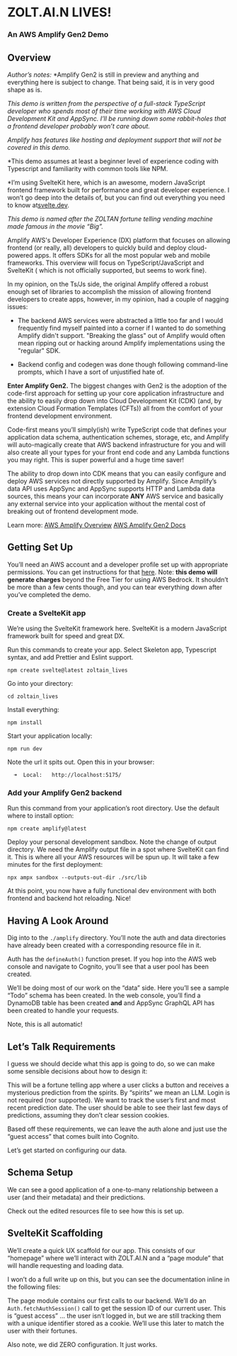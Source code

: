 # ZOLT.AI.N LIVES!
### An AWS Amplify Gen2 Demo


## Overview 


*Author’s notes:*
*Amplify Gen2 is still in preview and anything and everything here is subject to change. That being said, it is in very good shape as is.


*This demo is written from the perspective of a full-stack TypeScript developer who spends most of their time working with AWS Cloud Development Kit and AppSync. I’ll be running down some rabbit-holes that a frontend developer probably won’t care about.*


*Amplify has features like hosting and deployment support that will not be covered in this demo.*


*This demo assumes at least a beginner level of experience coding with Typescript and familiarity with common tools like NPM.


*I’m using SvelteKit here, which is an awesome, modern JavaScript frontend framework built for performance and great developer experience. I won’t go deep into the details of, but you can find out everything you need to know at[svelte.dev](https://svelte.dev/).


*This demo is named after the ZOLTAN fortune telling vending machine made famous in the movie “Big”.*


Amplify AWS's Developer Experience (DX) platform that focuses on allowing frontend (or really, all) developers to quickly build and deploy cloud-powered apps. It offers SDKs for all the most popular web and mobile frameworks. This overview will focus on TypeScript/JavaScript and SvelteKit ( which is not officially supported, but seems to work fine).


In my opinion, on the Ts/Js side, the original Amplify offered a robust enough set of libraries to accomplish the mission of allowing frontend developers to create apps, however, in my opinion, had a couple of nagging issues:


* The backend AWS services were abstracted a little too far and I would frequently find myself painted into a corner if I wanted to do something Amplify didn't support. "Breaking the glass" out of Amplify would often mean ripping out or hacking around Amplify implementations using the "regular" SDK.


* Backend config and codegen was done though following command-line prompts, which I have a sort of unjustified hate of.


**Enter Amplify Gen2.** The biggest changes with Gen2 is the adoption of the code-first approach for setting up your core application infrastructure and the ability to easily drop down into Cloud Development Kit (CDK) (and, by extension Cloud Formation Templates (CFTs)) all from the comfort of your frontend development environment.


Code-first means you’ll simply(ish) write TypeScript code that defines your application data schema, authentication schemes, storage, etc, and Amplify will auto-magically create that AWS backend infrastructure for you and will also create all your types for your front end code and any Lambda functions you may right. This is super powerful and a huge time saver!


The ability to drop down into CDK means that you can easily configure and deploy AWS services not directly supported by Amplify. Since Amplify’s data API uses AppSync and AppSync supports HTTP and Lambda data sources, this means your can incorporate **ANY** AWS service and basically any external service into your application without the mental cost of breaking out of frontend development mode.


Learn more:
[AWS Amplify Overview](https://aws.amazon.com/amplify/)
[AWS Amplify Gen2 Docs](https://docs.amplify.aws/javascript/)


## Getting Set Up


You’ll need an AWS account and a developer profile set up with appropriate permissions. You can get instructions for that [here](https://docs.amplify.aws/javascript/start/account-setup/). Note: **this demo will generate charges** beyond the Free Tier for using AWS Bedrock. It shouldn’t be more than a few cents though, and you can tear everything down after you’ve completed the demo.


### Create a SvelteKit app


We’re using the SvelteKit framework here. SvelteKit is a modern JavaScript framework built for speed and great DX.


Run this commands to create your app. Select Skeleton app, Typescript syntax, and add Prettier and Eslint support.


`npm create svelte@latest zoltain_lives`


Go into your directory:


`cd zoltain_lives`


Install everything:


`npm install`


Start your application locally:


`npm run dev`


Note the url it spits out. Open this in your browser:


`  ➜  Local:   http://localhost:5175/`

### Add your Amplify Gen2 backend

Run this command from your application’s root directory. Use the default where to install option:


`npm create amplify@latest`

Deploy your personal development sandbox. Note the change of output directory. We need the Amplify output file in a spot where SvelteKit can find it. This is where all your AWS resources will be spun up. It will take a few minutes for the first deployment:


`npx ampx sandbox --outputs-out-dir ./src/lib`

At this point, you now have a fully functional dev environment with both frontend and backend hot reloading. Nice!

## Having A Look Around
Dig into to the `./amplify` directory. You’ll note the auth and data directories have already been created with a corresponding resource file in it.


Auth has the `defineAuth()` function preset. If you hop into the AWS web console and navigate to Cognito, you’ll see that a user pool has been created.


We’ll be doing most of our work on the “data” side. Here you’ll see a sample “Todo” schema has been created. In the web console, you’ll find a DynamoDB table has been created **and** and AppSync GraphQL API has been created to handle your requests.


Note, this is all automatic!


## Let’s Talk Requirements
I guess we should decide what this app is going to do, so we can make some sensible decisions about how to design it:


This will be a fortune telling app where a user clicks a button and receives a mysterious prediction from the spirits.
By “spirits” we mean an LLM.
Login is not required (nor supported).
We want to track the user’s first and most recent prediction date.
The user should be able to see their last few days of predictions, assuming they don’t clear session cookies.


Based off these requirements, we can leave the auth alone and just use the “guest access” that comes built into Cognito.


Let’s get started on configuring our data.


## Schema Setup
We can see a good application of a one-to-many relationship between a user (and their metadata) and their predictions.


Check out the edited resources file to see how this is set up.


## SvelteKit Scaffolding

We’ll create a quick UX scaffold for our app. This consists of our “homepage” where we’ll interact with ZOLT.AI.N and a “page module” that will handle requesting and loading data.


I won’t do a full write up on this, but you can see the documentation inline in the following files:


The page module contains our first calls to our backend. We’ll do an `Auth.fetchAuthSession()` call to get the session ID of our current user. This is “guest access” … the user isn’t logged in, but we are still tracking them with a unique identifier stored as a cookie. We’ll use this later to match the user with their fortunes.


Also note, we did ZERO configuration. It just works.














